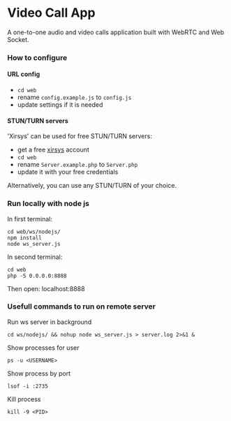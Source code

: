 # Video Call App
A one-to-one audio and video calls application built with WebRTC and Web Socket.

### How to configure

#### URL config
- `cd web`
- rename `config.example.js` to `config.js`
- update settings if it is needed

#### STUN/TURN servers
'Xirsys' can be used for free STUN/TURN servers:
- get a free [xirsys](https://xirsys.com/) account
- `cd web`
- rename `Server.example.php` to `Server.php`
- update it with your free credentials

Alternatively, you can use any STUN/TURN of your choice.

### Run locally with node js
In first terminal:
```
cd web/ws/nodejs/
npm install
node ws_server.js
```
In second terminal:
```
cd web
php -S 0.0.0.0:8888
```
Then open: localhost:8888

### Usefull commands to run on remote server
Run ws server in background
```
cd ws/nodejs/ && nohup node ws_server.js > server.log 2>&1 &
```
Show processes for user
```
ps -u <USERNAME>
```
Show process by port
```
lsof -i :2735
```
Kill process
```
kill -9 <PID>
```
